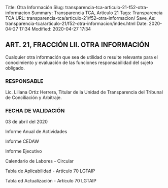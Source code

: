 Title: Otra Información
Slug: transparencia-tca-articulo-21-f52-otra-informacion
Summary: Transparencia TCA, Artículo 21
Tags: Transparencia TCA
URL: transparencia-tca/articulo-21/f52-otra-informacion/
Save_As: transparencia-tca/articulo-21/f52-otra-informacion/index.html
Date: 2020-04-27 17:34
Modified: 2020-04-27 17:34


## ART. 21, FRACCIÓN LII. OTRA INFORMACIÓN

Cualquier otra información que sea de utilidad o resulte relevante para el conocimiento y evaluación de las funciones responsabilidad del sujeto obligado.


### RESPONSABLE

Lic. Liliana Ortiz Herrera, Titular de la Unidad de Transparencia del Tribunal de Conciliación y Arbitraje.


### FECHA DE VALIDACIÓN

03 de abril del 2020


Informe Anual de Actividades

Informe CEDAW

Informe Ejecutivo

Calendario de Labores - Circular

Tabla de Aplicabilidad - Artículo 70 LGTAIP

Tabla ed Actualización - Artículo 70 LGTAIP




